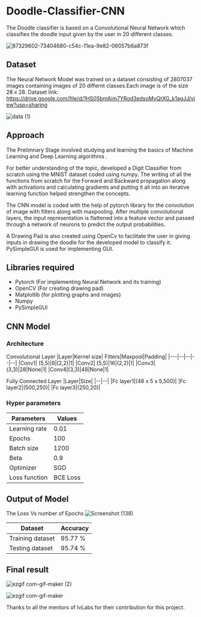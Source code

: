# Doodle-Classifier-CNN
The Doodle classifier is based on a Convolutional Neural Network which classifies the doodle input given by the user in 20 different classes.

![87329602-73404680-c54c-11ea-9e82-06057b6a873f](https://user-images.githubusercontent.com/73688295/137089923-7a92a14e-2d14-45e1-a495-05bc7bd72cc4.gif)
## Dataset
The Neural Network Model was trained on a dataset consisting of 2807037 images containing images of 20 differnt classes.Each image is of the size 28 x 28.
Dataset link: https://drive.google.com/file/d/1HS05bmAim7YRod3edsoMyQtXG_k1agJJ/view?usp=sharing

![data (1)](https://user-images.githubusercontent.com/73688295/137096046-372afdbc-a076-4c2f-ba7a-adc4fb8d9696.png)

## Approach
The Prelimnary Stage involved studying and learning the basics of Machine Learning and Deep Learning algorithms .

For better understanding of the topic, developed a Digit Classifier from scratch using the MNIST dataset coded using numpy. The writing of all the functions from scratch for the Forward and Backward propagation along with activations and calculating gradients and putting it all into an iterative learning function helped strengthen the concepts.

The CNN model is coded with the help of pytorch library for the convolution of image with filters along with maxpooling. After multiple convolutional layers, the input representation is flattened into a feature vector and passed through a network of neurons to predict the output probabilities.

A Drawing Pad is also created using OpenCv to facilitate the user in giving inputs in drawing the doodle for the developed model to classify it.
PySimpleGUI is used for implementing GUI.

## Libraries required
- Pytorch (For implementing Neural Network and its training)
- OpenCV (For creating drawing pad)
- Matplotlib (for plotting graphs and images)
- Numpy
- PySimpleGUI
## CNN Model
### Architecture 
Convolutional Layer
|Layer|Kernel size| Filters|Maxpool|Padding|
|---|--|--|--|--|
|Conv1| (5,5)|8|(2,2)|1|
|Conv2| (5,5)|16|(2,2)|1|
|Conv3|(3,3)|28|None|1|
|Conv4|(3,3)|48|None|1|


Fully Connected Layer
|Layer|Size|
|--|--|
|Fc layer1|(48 x 5 x 5,500)|
|Fc layer2|(500,250)|
|Fc layer3|(250,20)|

### Hyper parameters
|Parameters| Values|
|------|---|
| Learning rate|0.01|
|Epochs|100|
|Batch size|1200|
|Beta|0.9|
|Optimizer|SGD|
|Loss function|BCE Loss|

## Output of Model
The Loss Vs number of Epochs
![Screenshot (138)](https://user-images.githubusercontent.com/73688295/137258580-a812e140-cc36-4c8a-b44f-63c26c1a7600.png)


|Dataset|Accuracy | 
|----|----|
|Training dataset| 95.77 %|
| Testing dataset|  95.74 %|

## Final result

![ezgif com-gif-maker (2)](https://user-images.githubusercontent.com/73688295/139380623-b9614ad1-14ed-44f1-aa3b-c47591bf37df.gif)


![ezgif com-gif-maker](https://user-images.githubusercontent.com/73688295/139380411-fe981d78-9a1d-481b-a26e-c0e9bb768ec3.gif)




Thanks to all the mentors of IvLabs for their contribution for this project.



